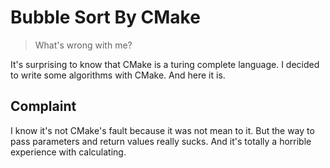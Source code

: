 # Bubble Sort By CMake

> What's wrong with me?

It's surprising to know that CMake is a turing complete language. I decided to write some algorithms with CMake. And here it is.

## Complaint
I know it's not CMake's fault because it was not mean to it. But the way to pass parameters and return values really sucks.
And it's totally a horrible experience with calculating.

